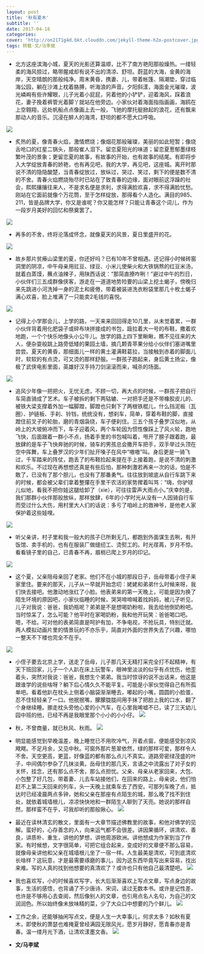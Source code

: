 ```yaml
---
layout: post
title: '秋有夏木'
subtitle: ''
date: 2017-04-18
categories: 
cover: 'http://on2171g4d.bkt.clouddn.com/jekyll-theme-h2o-postcover.jpg'
tags: 转载·文/马李斌
---
```


  
- 北方这座滨海小城，夏天的光影还算温顺，比不了南方艳阳那般燥热。一缕轻柔的海风掠过，略带腥咸却有说不出的清凉、舒坦。蔚蓝的大海，金黄的海岸，天空晴朗的那般纯净。周末黄昏，携妻、儿，带着帐篷、隔潮垫，穿过临海公园，躺在沙滩上枕着胳膊，听海浪的声音。夕阳斜漾，海面金光璀璨，波光嶙峋有些许耀眼，儿子光着小屁屁，另着他的小铲铲，迎着海风，踩着浪花，妻子挽着裤管光着脚丫就站在他旁边。小家伙对着海面指指画画，海鸥在上空翱翔，远处帆船点点像画上去一般，飞驰的摩托艇掀起的浪花，还有飘来那动人的音乐。沉浸在醉人的海湾，舒坦的都不愿大口呼吸。

![](https://i.loli.net/2018/09/02/5b8ba48b531d8.jpg)
  
- 炙热的夏，像青春火焰，激情燃烧；像烟花那般璀璨，美丽的如此短暂；像烧舌呛口的红星二锅头，那般崔人泪下。留恋夏阳光的味道；留恋夏葱郁墨绿枝繁叶茂的景象；更留恋夏的故事，有故事的开始，也有故事的结尾。有即将步入大学绽放青春的娇艳，也有再见吧，我的大学，再见吧，这座城。离开时那说不清的隐隐酸楚，当青春绽放过，放纵过，哭过、笑过，剩下的便是数不清的不舍。青春火焰燃烧殆尽时已站在了致青春的边缘，面对眼前这浮躁的社会，熙熙攘攘往来人，不是求名便是求利，求得满脸欢喜，求不得满脸忧愁。刚站在它面前就像个万花筒，至于怎样绽放，那得看个人造化。满目的985、211，皆是品牌大学，你又是谁呢？你又能怎样？只能让青春这个词儿，作为一段岁月美好的回忆和祭奠罢了。


![](https://i.loli.net/2018/09/02/5b8ba75b3fd85.jpg
)


- 再多的不舍，终将沦落成怀念，就像夏天的风景，夏日里盛开的花。

![](https://i.loli.net/2018/09/02/5b8ba8042aa1a.jpg)

- 故乡那片贫瘠山梁里的夏，你还好吗？已有10年不曾相遇。还记得小时候砖窑洞里的阴凉，中午母亲用豇豆、绿豆、小米儿使柴火和大铁锅熬的红豆米汤，就着白蒸馍，蘸点油辣子，用陕西话说：“那简直撩咋咧！”避过中午的烈日，小伙伴们三五成群像侠客，游走在一道道地势险要的山梁上挖土蝎子，傍晚归来先跳进小河洗掉一身的泥土和疲倦，带着被装进洗衣粉袋里那几十枚土蝎子满心欢喜，脸上堆满了一只能卖2毛钱的喜悦。

![](https://i.loli.net/2018/09/02/5b8ba8438ebd9.jpg)

- 记得上小学那会儿，上学的路，一天来来回回得走10几里，从未觉着累，一群小伙伴背着用化肥袋子或碎布块拼接成的书包，趿拉着大一号的布鞋，撒着欢地跑，一个个快乐地像头小公牛儿。放学的路上四下里瞅瞅，瞧不见往来的大人，便杂耍般跳上路旁低矮的果园土墙，摘几颗青苹果分给小伙伴们塞进嘴里尝尝。夏天的黄昏，那细面儿一样的黄土灌满鞋葛拉，当接触到赤着的脚面儿时，软软的有点烫，可又烫的那样舒服。一群孩子跑起来，身后黄土扬尘，像极了武侠电影里面，英雄好汉手持刀剑滚滚而来，喊杀的场面。

![](https://i.loli.net/2018/09/02/5b8ba87e060fd.jpg)

- 追风少年像一把把火，无忧无虑，不顾一切，再大点的时候，一群孩子把自行车简直骑成了艺术。车子被拆的剩下两轱辘、一对把手还是不带橡胶皮儿的、被铁大梁支撑着外加一幅脚蹬，脚蹬也只剩下了两根铁棍儿，什么挡泥板（瓦圈）、护链板、手刹、铃铛，统统没有，想刹车，简单，穿着布鞋的脚，直接蹬住前叉子的轮胎，磨的青烟袅绕，车子便刹住。三五个孩子叠罗汉似地，从岭上的大坡俯冲而下，车子迎着风，两个车轮因为惯性像踩上了风火轮，跑地飞快，后面跟着一群小不点，扬着手里的书包喊叫着，甩开了膀子跟着跑，最放肆的是车子飞快奔驰的时候，骑车的男孩总会撒开车把手，双手举过头顶在空中挥舞，车上叠罗汉的少年们扯开嗓子在风中“嗷嗷”叫。身后更是一骑飞过，千军踏来的阵仗，跑丢了的布鞋捡起来提在手上接着跑，是说不清的刺激和欢乐。不过现在再想想还真是有些后怕，那种刺激若再来一次的话，怕是不敢了，已没有了那个胆儿，也没有了那番勇气。往往放到坡底从自行车跳下来的时候，都会被父辈们拿着整攥在手里干农活的家势撵着叫骂：“嗨，你驴球儿似地，看我不把你娃这腿给卸了（xie），可往往雷声大雨点小。”庆幸的是，我们那群小伙伴那般放纵，那样放肆，6年的小学时光从没有一人因骑自行车而受过什么大伤，用村里大人们的话说：多亏了咱岭上的救神爷，是他老人家保护着这些娃哩。

![](https://i.loli.net/2018/09/02/5b8ba8a6db761.jpg)

- 听父亲讲，村子里和我一般大的孩子已所剩无几，都跑到外面谋生去咧，有开饭馆、卖手机的，也有在服装厂做缝纫工、烫熨工的。时光荏苒，岁月不惊。看看镜子里的自己，已青春不再，眉梢已爬上岁月的印记。

![](https://i.loli.net/2018/09/02/5b8ba8c93ad71.jpg
)

- 这个夏，父亲陪母亲回了老家。他们不在小城的那段日子，岳母带着小侄子来家里住。要来的那天，儿子从一早就开始念叨：姥姥和弟弟什么时候来呀，我们快去接吧。他激动地涨红了小脸。他表弟来的第一天晚上，可能是因为换了陌生环境的原因吧，小家伙临睡的时候，哭哭啼啼喊着找妈妈，被儿子听见，儿子对我说：爸爸，我奶瓶呢？弟弟是不是想喝奶粉啦，我去给他倒奶粉吧。当时惊呆了，怎么可能？他平时在家喝奶粉，我和他开玩笑：爸爸喝口吧。嗯，不给。可对他的表弟简直是呵护有加，不争电视，不抢玩具，特别迁就。两人模拟动画片里的情景玩的不亦乐乎，简直对外面的世界失去了兴趣，哪怕一整天不下楼也完全不在乎。

![](https://i.loli.net/2018/09/02/5b8ba9228dbad.jpg
)

- 小侄子要去北京上学，送走了岳母，儿子那几天无精打采完全打不起精神，有天下班回家，儿子一个人趴在床上玩警车，眼神里淡淡的似乎有点忧伤，他歪着头，突然对我说：爸爸，我想生个弟弟。我当时惊讶的说不出话来，他这是跟谁学的说些啥呀？躺下后心情久久不能平复。可能是小家伙觉得自己有所孤单吧。看着他趴在枕头上侧着小脑袋渐渐睡去，嘟起的小嘴，圆圆的小脸蛋，忍不住轻轻亲了一口。他抿抿嘴，朦朦胧胧间用手抹了把脸上我的口水，翻了个身继续睡。挪走枕头旁他心爱的小汽车，在心里我唏嘘不已，读了三天幼儿园中班的他，已经不再是我眼里那个小小的小小仔。
![](https://i.loli.net/2018/09/02/5b8ba9cabcba3.jpg
)
- 秋，不曾商量，就已秋风、秋雨。
![](https://i.loli.net/2018/09/02/5b8baa10d0ab7.jpg
)
- 明显能感觉到早晚温差，晚上睡觉已不用吹冷气，开着点窗，便能感受到凉风飕飕。不足月余，又见中秋。可窗外那片葱翠依然，绿的那样可爱，那样令人不舍。天空更高，更蓝，好像蓝的都有那么点儿不真实。道路旁密绿茂盛的叶子，中间偶尔参杂了几抹淡黄。岳母住的那几天，言语之中流露出了对子女的关怀，挂念，还有那么点不舍，那么点担忧。父亲、母亲从老家回来，大包、小包整了好几包，带着妻、儿去车站接他们，在回来的路上，母亲说，他们怕赶不上第二天回来的列车，头一天晚上就乘车去了西安。可那列车晚了点，抵达时已经凌晨两点多钟，她和父亲在那座有点陌生的城，那么晚了找不到住处，就依着城墙根儿，凉凉快快地和一群陌生人聊到了天亮。她说的那样自然，那样蛮不在乎，可我却听的那般揪心。
![](https://i.loli.net/2018/09/02/5b8baa2cc5731.jpg
)
- 最近在读林清玄的散文，里面有一大章节描述佛教里的故事，和他对佛学的见解。蛮好的，心存善念的人，向来运气都不会很差。讲因果循环，讲清欢、善良，讲质朴、重生，讲他的梦想，讲他周游欧洲。讲他想成为作家到当了作家。有时候想，文字很简单，可把它组合起来，变成好的文章便不那么容易，就像母亲讲他和父亲在城墙根儿坐了一宿一样。人生最美是清欢，可到底清欢长啥样？这玩意，才是最需要琢磨的事儿，因为这东西毕竟写出来容易，找出来难。写的人真的找到他想要的真清欢了？或许也只有他自己最清楚吧。
![](https://i.loli.net/2018/09/02/5b8baa3edb3fb.jpg
)
- 我也喜欢写，小的时候喜欢写字，长大后渐渐喜欢上写点文章，写点身边的故事，生活的感悟，也背诵了不少唐诗、宋词，读过无数本书。或许是记性差，也许是不够用心去查阅，然后像别人的文章，也引用点名人名句，为自己的文润润色。所以始终像未放味精的菜，少了大众口中想要的乃个鲜儿。
![](https://i.loli.net/2018/09/02/5b8baa555d1df.jpg
)
- 工作之余，还能够抽闲写点文，便是人生一大幸事儿，何求太多？如秋有夏木，即使秋的萧瑟也难掩夏曾经满园无限风光，愿岁月静好，愿青春亦是青春。温一缕月光下酒，让清欢漾墨文香。
![](https://i.loli.net/2018/09/02/5b8baa6aca7f6.jpg
)


- **文/马李斌**
